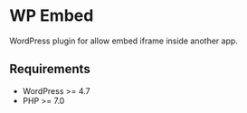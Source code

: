 # WP Embed

WordPress plugin for allow embed iframe inside another app.

## Requirements

- WordPress >= 4.7
- PHP >= 7.0
